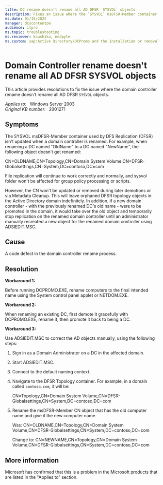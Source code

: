 ```yaml
---
title: DC rename doesn't rename all AD DFSR `SYSVOL` objects
description: Fixes an issue where the `SYSVOL` msDFSR-Member container used by DFS Replication isn't updated.
ms.date: 01/15/2025
manager: dcscontentpm
audience: itpro
ms.topic: troubleshooting
ms.reviewer: kaushika, nedpyle
ms.custom: sap:Active Directory\DCPromo and the installation or removal of domain controllers, csstroubleshoot
---
```

# Domain Controller rename doesn't rename all AD DFSR SYSVOL objects

This article provides resolutions to fix the issue where the domain controller rename doesn't rename all AD DFSR `SYSVOL` objects.

_Applies to:_ &nbsp; Windows Server 2003  
_Original KB number:_ &nbsp; 2001271

## Symptoms

The SYSVOL msDFSR-Member container used by DFS Replication (DFSR) isn't updated when a domain controller is renamed. For example, when renaming a DC named "OldName" to a DC named "NewName", the following object doesn't get renamed:

 CN=OLDNAME,CN=Topology,CN=Domain System Volume,CN=DFSR-Globalsettings,CN=System,DC=contoso,DC=com  

File replication will continue to work correctly and normally, and sysvol folder won't be affected for group policy processing or scripts.

However, the CN won't be updated or removed during later demotions or via Metadata Cleanup. This will leave orphaned DFSR topology objects in the Active Directory domain indefinitely. In addition, if a new domain controller - with the previously renamed DC's old name - were to be promoted in the domain, it would take over the old object and temporarily stop replication on the renamed domain controller until an administrator manually recreated a new object for the renamed domain controller using ADSIEDIT.MSC.

## Cause

A code defect in the domain controller rename process.

## Resolution

**Workaround 1:**  

Before running DCPROMO.EXE, rename computers to the final intended name using the System control panel applet or NETDOM.EXE.

 **Workaround 2:**  

When renaming an existing DC, first demote it gracefully with DCPROMO.EXE, rename it, then promote it back to being a DC.

 **Workaround 3:**  

Use ADSIEDIT.MSC to correct the AD objects manually, using the following steps:  

1. Sign in as a Domain Administrator on a DC in the affected domain.
2. Start ADSIEDIT.MSC.
3. Connect to the default naming context.
4. Navigate to the DFSR Topology container. For example, in a domain called `contoso.com`, it will be:

    CN=Topology,CN=Domain System Volume,CN=DFSR-Globalsettings,CN=System,DC=contoso,DC=com

5. Rename the msDFSR-Member CN object that has the old computer name and give it the new computer name.

    Was: CN=OLDNAME,CN=Topology,CN=Domain System Volume,CN=DFSR-Globalsettings,CN=System,DC=contoso,DC=com

    Change to: CN=NEWNAME,CN=Topology,CN=Domain System Volume,CN=DFSR-Globalsettings,CN=System,DC=contoso,DC=com

## More information

Microsoft has confirmed that this is a problem in the Microsoft products that are listed in the "Applies to" section.
